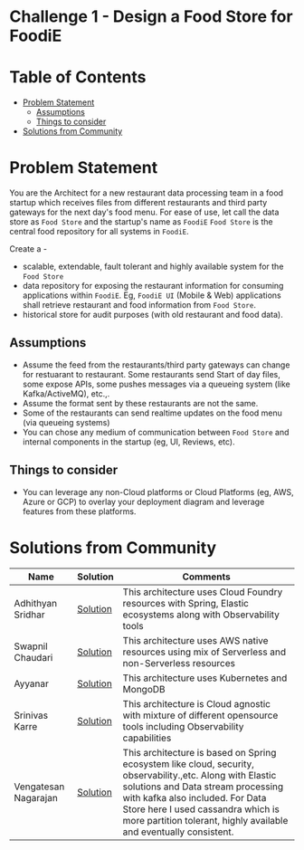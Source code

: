 # Challenge 1 - Design a Food Store for FoodiE

# Table of Contents
- [Problem Statement](#problem-statement)
    - [Assumptions](#assumptions)
    - [Things to consider](#things-to-consider)
- [Solutions from Community](#solutions-from-community)

# Problem Statement
You are the Architect for a new restaurant data processing team in a food startup which receives files from different restaurants and third party gateways for the next day's food menu. For ease of use, let call the data store as `Food Store` and the startup's name as `FoodiE`
`Food Store` is the central food repository for all systems in `FoodiE`. 

Create a -
- scalable, extendable, fault tolerant and highly available system for the `Food Store`
- data repository for exposing the restaurant information for consuming applications within `FoodiE`. Eg, `FoodiE UI` (Mobile & Web) applications shall retrieve restaurant and food information from `Food Store`.
- historical store for audit purposes (with old restaurant and food data).

## Assumptions
- Assume the feed from the restaurants/third party gateways can change for restuarant to restaurant. Some restaurants send Start of day files, some expose APIs, some pushes messages via a queueing system (like Kafka/ActiveMQ), etc.,.
- Assume the format sent by these restaurants are not the same.
- Some of the restaurants can send realtime updates on the food menu (via queueing systems)
- You can chose any medium of communication between `Food Store` and internal components in the startup (eg, UI, Reviews, etc).

## Things to consider
- You can leverage any non-Cloud platforms or Cloud Platforms (eg, AWS, Azure or GCP) to overlay your deployment diagram and leverage features from these platforms.

# Solutions from Community
Name      |   Solution      | Comments 
----      | ----            | ----
Adhithyan Sridhar | [Solution](./AdhithyanSridhar.md) | This architecture uses Cloud Foundry resources with Spring, Elastic ecosystems along with Observability tools
Swapnil Chaudari | [Solution](./SwapnilChaudari.md) | This architecture uses AWS native resources using mix of Serverless and non-Serverless resources
Ayyanar | [Solution](./Ayyanar.md) | This architecture uses Kubernetes and MongoDB
Srinivas Karre | [Solution](./srinivaskarre.md) | This architecture is Cloud agnostic with mixture of different opensource tools including Observability capabilities
Vengatesan Nagarajan | [Solution](./vengatesan.md) | This architecture is based on Spring ecosystem like cloud, security, observability.,etc. Along with Elastic solutions and Data stream processing with kafka also included. For Data Store here I used cassandra which is more partition tolerant, highly available and eventually consistent.